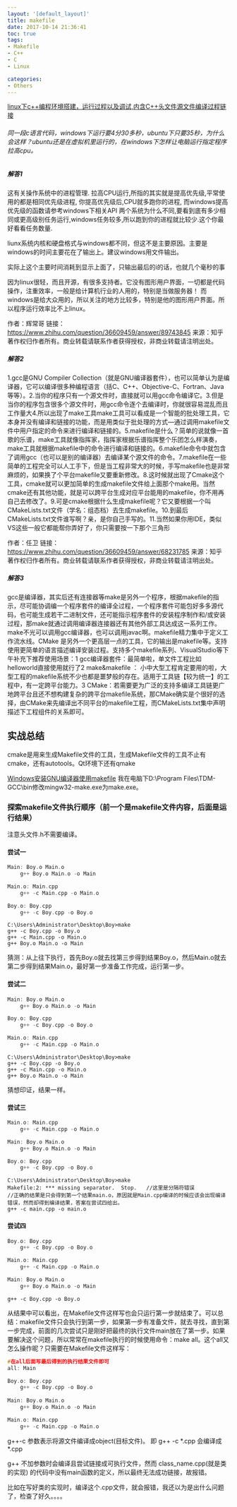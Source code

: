 ```yaml
---
layout: '[default_layout]'   
title: makefile              
date: 2017-10-14 21:36:41  
toc: true                  
tags:                        
- Makefile
- C++
- C
- Linux

categories:                  
- Others
---
```

 [linux下c++编程环境搭建，运行过程以及调试,内含C++头文件源文件编译过程链接](http://blog.csdn.net/yimingsilence/article/details/51337583)

###### 同一段c语言代码，windows下运行要4分30多秒，ubuntu下只要35秒，为什么会这样？ubuntu还是在虚拟机里运行的，在windows下怎样让电脑运行指定程序拉高cpu。

##### 解答1
这有关操作系统中的进程管理.
拉高CPU运行,所指的其实就是提高优先级,平常使用的都是相同优先级进程,
你提高优先级后,CPU就多跑你的进程,
而windows提高优先级的函数请参考windows下相关API
两个系统为什么不同,要看到底有多少相同或更高级别任务运行,windows任务较多,所以跑到你的进程就比较少.这个你最好看看任务数量.

liunx系统内核和硬盘格式与windows都不同，但这不是主要原因。主要是windows的时间主要花在了输出上。建议windows用文件输出。

实际上这个主要时间消耗到显示上面了，只输出最后的i的话，也就几个毫秒的事

因为linux很轻，而且开源，有很多支持者。它没有图形用户界面，一切都是代码操作，注重效率，一般是给计算机行业的人用的，特别是当做服务器！
而windows是给大众用的，所以关注的地方比较多，特别是他的图形用户界面。所以程序运行效率比不上linux。


作者：辉常哥
链接：https://www.zhihu.com/question/36609459/answer/89743845
来源：知乎
著作权归作者所有。商业转载请联系作者获得授权，非商业转载请注明出处。

##### 解答2
1.gcc是GNU Compiler Collection（就是GNU编译器套件），也可以简单认为是编译器，它可以编译很多种编程语言（括C、C++、Objective-C、Fortran、Java等等）。2.当你的程序只有一个源文件时，直接就可以用gcc命令编译它。3.但是当你的程序包含很多个源文件时，用gcc命令逐个去编译时，你就很容易混乱而且工作量大4.所以出现了make工具make工具可以看成是一个智能的批处理工具，它本身并没有编译和链接的功能，而是用类似于批处理的方式—通过调用makefile文件中用户指定的命令来进行编译和链接的。5.makefile是什么？简单的说就像一首歌的乐谱，make工具就像指挥家，指挥家根据乐谱指挥整个乐团怎么样演奏，make工具就根据makefile中的命令进行编译和链接的。6.makefile命令中就包含了调用gcc（也可以是别的编译器）去编译某个源文件的命令。7.makefile在一些简单的工程完全可以人工手下，但是当工程非常大的时候，手写makefile也是非常麻烦的，如果换了个平台makefile又要重新修改。8.这时候就出现了Cmake这个工具，cmake就可以更加简单的生成makefile文件给上面那个make用。当然cmake还有其他功能，就是可以跨平台生成对应平台能用的makefile，你不用再自己去修改了。9.可是cmake根据什么生成makefile呢？它又要根据一个叫CMakeLists.txt文件（学名：组态档）去生成makefile。10.到最后CMakeLists.txt文件谁写啊？亲，是你自己手写的。11.当然如果你用IDE，类似VS这些一般它都能帮你弄好了，你只需要按一下那个三角形

作者：任卫
链接：https://www.zhihu.com/question/36609459/answer/68231785
来源：知乎
著作权归作者所有。商业转载请联系作者获得授权，非商业转载请注明出处。

##### 解答3
gcc是编译器，其实后还有连接器等make是另外一个程序，根据makefile的指示，尽可能协调编一个程序套件的编译全过程，一个程序套件可能包好多多源代码，也可能生成若干二进制文件，还可能指示程序套件的安装程序制作和/或安装过程，那make就通过调用编译器连接器还有其他外部工具达成这一系列工作。make不光可以调用gcc编译器，也可以调用javac啊。makefile精力集中于定义工作流水线。CMake 是另外一个更高层一点的工具，它的输出是makefile等。支持使用更简单的语言描述编译安装过程。支持多个makefile系列、VisualStudio等下午补充下推荐使用场景：1 gcc编译器套件：最简单啦，单文件工程比如helloworld直接使用就行了2 make&makefile ： 小中大型工程肯定要用的啦，大型工程的makefile系统不少也都是噩梦般的存在。适用于工具链【较为统一】的工程中，有一定跨平台能力。3 CMake：若需要更为广泛的支持多编译工具链更广地跨平台且还不想构建复杂的跨平台makefile系统，那CMake确实是个很好的选择，由CMake来先编译出不同平台的makefile工程，而CMakeLists.txt集中声明描述下工程组件的关系即可。

## 实战总结
cmake是用来生成Makefile文件的工具，生成Makefile文件的工具不止有cmake，还有autotools。Qt环境下还有qmake

[Windows安装GNU编译器使用makefile](http://blog.csdn.net/pdcxs007/article/details/8582559)
我在电脑下D:\Program Files\TDM-GCC\bin修改mingw32-make.exe为make.exe。

### 探索makefile文件执行顺序（前一个是makefile文件内容，后面是运行结果）
注意头文件.h不需要编译。

#### 尝试一
```C++
Main: Boy.o Main.o
    g++ Boy.o Main.o -o Main

Main.o: Main.cpp
    g++ -c Main.cpp -o Main.o

Boy.o: Boy.cpp
    g++ -c Boy.cpp -o Boy.o
```

```
C:\Users\Administrator\Desktop\Boy>make
g++ -c Boy.cpp -o Boy.o
g++ -c Main.cpp -o Main.o
g++ Boy.o Main.o -o Main
```

猜测：从上往下执行，首先Boy.o就去找第三步得到结果Boy.o，然后Main.o就去第二步得到结果Main.o，最好第一步准备工作完成，运行第一步。

#### 尝试二
```C++
Main: Boy.o Main.o
    g++ Boy.o Main.o -o Main

Boy.o: Boy.cpp
    g++ -c Boy.cpp -o Boy.o

Main.o: Main.cpp
    g++ -c Main.cpp -o Main.o
```

```
C:\Users\Administrator\Desktop\Boy>make
g++ -c Boy.cpp -o Boy.o
g++ -c Main.cpp -o Main.o
g++ Boy.o Main.o -o Main
```

猜想印证，结果一样。

#### 尝试三
```C++
Main.o: Main.cpp
    g++ -c Main.cpp -o Main.o

Main: Boy.o Main.o
    g++ Boy.o Main.o -o Main

Boy.o: Boy.cpp
    g++ -c Boy.cpp -o Boy.o
```

```
C:\Users\Administrator\Desktop\Boy>make
Makefile:2: *** missing separator.  Stop.   //这里是分隔符错误
//正确的结果是只会得到第一个结果main.o，原因就是Main.cpp编译的时候应该会出现编译错误，然而却得到编译结果，答案在尝试四给出。
g++ -c main.cpp -o main.o
```

#### 尝试四
```C++
Boy.o: Boy.cpp
    g++ -c Boy.cpp -o Boy.o

Main.o: Main.cpp
    g++ -c Main.cpp -o Main.o

Main: Boy.o Main.o
    g++ Boy.o Main.o -o Main
```

```
g++ -c Boy.cpp -o Boy.o
```
从结果中可以看出，在Makefile文件这样写也会只运行第一步就结束了。可以总结：makefile文件只会执行到第一步，如果第一步有准备文件，就去寻找，直到第一步完成，前面的几次尝试只是刚好把最终的执行文件main放在了第一步。如果要解决这个问题，所以常常在makefile执行的时候使用命令：make all。这个all又怎么操作昵？只需要在Makefile文件这样写：

```C++
#在all后面写最后得到的执行结果文件即可
all: Main

Boy.o: Boy.cpp
    g++ -c Boy.cpp -o Boy.o
    
Main: Boy.o Main.o
    g++ Boy.o Main.o -o Main

Main.o: Main.cpp
    g++ -c Main.cpp -o Main.o
```

g++-c 参数表示将源文件编译成object(目标文件)。 即 g++ -c *.cpp 会编译成 *.cpp

g++ 不加参数时会编译且尝试链接成可执行文件，然而 class_name.cpp(就是类的实现) 的代码中没有main函数的定义，所以最终无法成功链接，故报错。

比如在写好类的实现时，编译这个.cpp文件，就会报错，我还以为是出什么问题了，检查了好久。。。。


